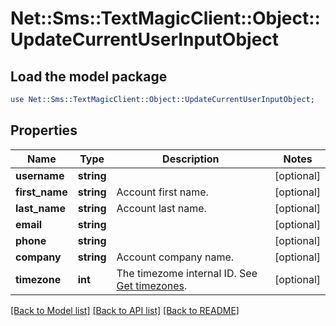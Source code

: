 # Net::Sms::TextMagicClient::Object::UpdateCurrentUserInputObject

## Load the model package
```perl
use Net::Sms::TextMagicClient::Object::UpdateCurrentUserInputObject;
```

## Properties
Name | Type | Description | Notes
------------ | ------------- | ------------- | -------------
**username** | **string** |  | [optional] 
**first_name** | **string** | Account first name. | [optional] 
**last_name** | **string** | Account last name. | [optional] 
**email** | **string** |  | [optional] 
**phone** | **string** |  | [optional] 
**company** | **string** | Account company name. | [optional] 
**timezone** | **int** | The timezome internal ID. See [Get timezones](https://docs.textmagic.com/#operation/getTimezones). | [optional] 

[[Back to Model list]](../README.md#documentation-for-models) [[Back to API list]](../README.md#documentation-for-api-endpoints) [[Back to README]](../README.md)



